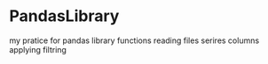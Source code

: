 # PandasLibrary

my pratice for pandas library functions reading files serires columns applying filtring 
